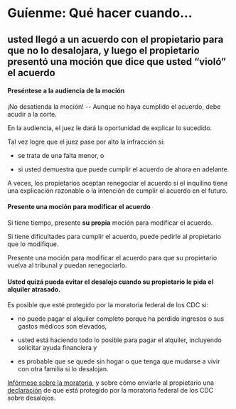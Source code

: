 ﻿# Guíenme: Qué hacer cuando...

## usted llegó a un acuerdo con el propietario para que no lo desalojara, y luego el propietario presentó una moción que dice que usted “violó” el acuerdo

#### Preséntese a la audiencia de la moción

¡No desatienda la moción! -- Aunque no haya cumplido el acuerdo, debe acudir a la corte.

En la audiencia, el juez le dará la oportunidad de explicar lo sucedido.

Tal vez logre que el juez pase por alto la infracción si:

- se trata de una falta menor, o

- si usted demuestra que puede cumplir el acuerdo de ahora en adelante.

A veces, los propietarios aceptan renegociar el acuerdo si el inquilino tiene una explicación razonable o la intención de cumplir el acuerdo en el futuro.

#### Presente una moción para modificar el acuerdo

Si tiene tiempo, presente **su propia** moción para modificar el acuerdo.

Si tiene dificultades para cumplir el acuerdo, puede pedirle al propietario que lo modifique.

Presente una moción para modificar el acuerdo para que su propietario vuelva al tribunal y puedan renegociarlo.

#### Usted quizá pueda evitar el desalojo cuando su propietario le pida el alquiler atrasado.

Es posible que esté protegido por la moratoria federal de los CDC si:

- no puede pagar el alquiler completo porque ha perdido ingresos o sus gastos médicos son elevados, 

- usted está haciendo todo lo posible para pagar el alquiler, incluyendo solicitar ayuda financiera y

- es probable que se quede sin hogar o que tenga que mudarse a vivir con otra familia si lo desalojan.

[Infórmese sobre la moratoria](https://www.masslegalhelp.org/covid-19/housing), y sobre cómo enviarle al propietario una [declaración](https://MassLegalHelp.org/cdc-declaration.pdf) de que está protegido por la moratoria federal de los CDC sobre desalojos.
